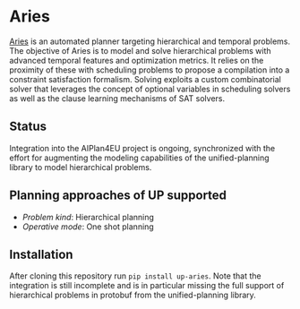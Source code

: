 # Aries

[Aries](https://github.com/plaans/aries) is an automated planner targeting hierarchical and temporal problems. The objective of Aries is to model and solve hierarchical problems with advanced temporal features and optimization metrics. It relies on the proximity of these with scheduling problems to propose a compilation into a constraint satisfaction formalism. Solving exploits a custom combinatorial solver that leverages the concept of optional variables in scheduling solvers as well as the clause learning mechanisms of SAT solvers.

## Status

Integration into the AIPlan4EU project is ongoing, synchronized with the effort for augmenting the modeling capabilities of the unified-planning library to model hierarchical problems.

## Planning approaches of UP supported

- *Problem kind*: Hierarchical planning
- *Operative mode*: One shot planning


## Installation

After cloning this repository run `pip install up-aries`.
Note that the integration is still incomplete and is in particular missing the full support of hierarchical problems in protobuf from the unified-planning library.

